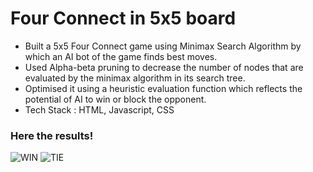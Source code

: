 <h1>Four Connect in 5x5 board</h1>

<ol>
  <li style="list-style-type: disc;">Built a 5x5 Four Connect game using Minimax Search Algorithm by which an AI bot of the game finds best moves.</li>
  <li style="list-style-type: disc;">Used Alpha-beta pruning to decrease the number of nodes that are evaluated by the minimax algorithm in its search tree.</li>
  <li style="list-style-type: disc;">Optimised it using a heuristic evaluation function which reflects the potential of AI to win or block the opponent.</li>
  <li style="list-style-type: disc;">Tech Stack : HTML, Javascript, CSS</li>
</ol>
<h3>Here the results!</h3>
<img src="https://github.com/karthika-49/foueconnectin5x5/blob/main/win.png?raw=true" alt="WIN">
<img src="https://github.com/karthika-49/foueconnectin5x5/blob/main/tie.png?raw=true" alt="TIE">

